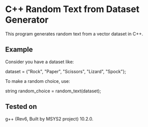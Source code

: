 # C++ Random Text from Dataset Generator
This program generates random text from a vector dataset in C++.

## Example
Consider you have a dataset like:

dataset = {"Rock", "Paper", "Scissors", "Lizard", "Spock"};

To make a random choice, use:

string random_choice = random_text(dataset);

## Tested on
g++ (Rev6, Built by MSYS2 project) 10.2.0.
